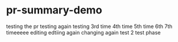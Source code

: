 # pr-summary-demo
testing the pr
testing again
testing 3rd time
4th time
5th time
6th
7th timeeeee editing
edtiing again
changing
again
test 2
test phase
